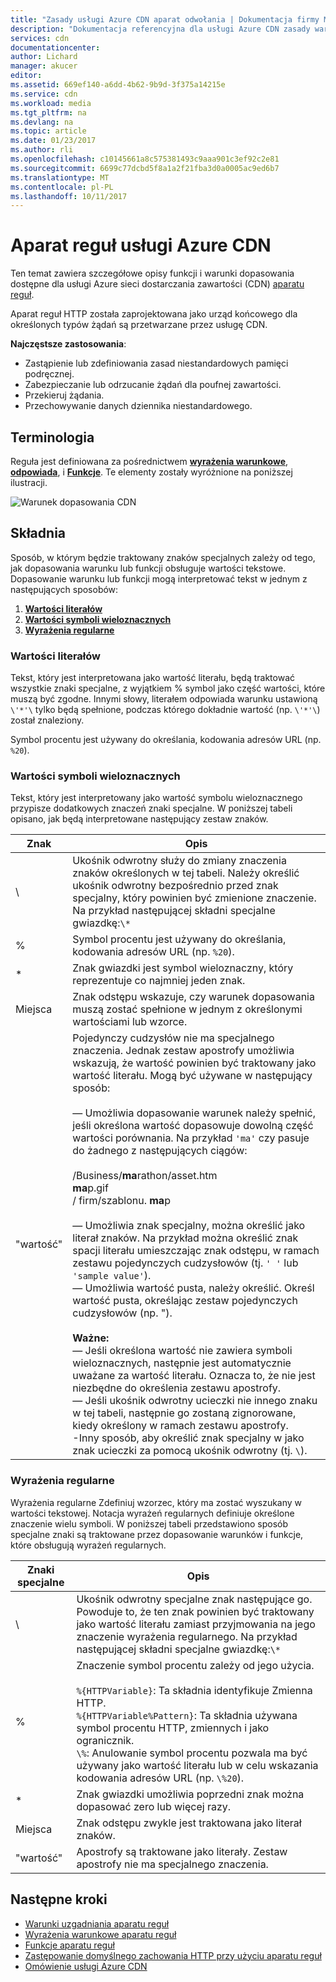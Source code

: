 ```yaml
---
title: "Zasady usługi Azure CDN aparat odwołania | Dokumentacja firmy Microsoft"
description: "Dokumentacja referencyjna dla usługi Azure CDN zasady warunków dopasowania aparatu i funkcje."
services: cdn
documentationcenter: 
author: Lichard
manager: akucer
editor: 
ms.assetid: 669ef140-a6dd-4b62-9b9d-3f375a14215e
ms.service: cdn
ms.workload: media
ms.tgt_pltfrm: na
ms.devlang: na
ms.topic: article
ms.date: 01/23/2017
ms.author: rli
ms.openlocfilehash: c10145661a8c575381493c9aaa901c3ef92c2e81
ms.sourcegitcommit: 6699c77dcbd5f8a1a2f21fba3d0a0005ac9ed6b7
ms.translationtype: MT
ms.contentlocale: pl-PL
ms.lasthandoff: 10/11/2017
---
```

# <a name="azure-cdn-rules-engine"></a>Aparat reguł usługi Azure CDN
Ten temat zawiera szczegółowe opisy funkcji i warunki dopasowania dostępne dla usługi Azure sieci dostarczania zawartości (CDN) [aparatu reguł](cdn-rules-engine.md).

Aparat reguł HTTP została zaprojektowana jako urząd końcowego dla określonych typów żądań są przetwarzane przez usługę CDN.

**Najczęstsze zastosowania**:

- Zastąpienie lub zdefiniowania zasad niestandardowych pamięci podręcznej.
- Zabezpieczanie lub odrzucanie żądań dla poufnej zawartości.
- Przekieruj żądania.
- Przechowywanie danych dziennika niestandardowego.

## <a name="terminology"></a>Terminologia
Reguła jest definiowana za pośrednictwem [ **wyrażenia warunkowe**](cdn-rules-engine-reference-conditional-expressions.md), [ **odpowiada**](cdn-rules-engine-reference-match-conditions.md), i [  **Funkcje**](cdn-rules-engine-reference-features.md). Te elementy zostały wyróżnione na poniższej ilustracji.

 ![Warunek dopasowania CDN](./media/cdn-rules-engine-reference/cdn-rules-engine-terminology.png)

## <a name="syntax"></a>Składnia

Sposób, w którym będzie traktowany znaków specjalnych zależy od tego, jak dopasowania warunku lub funkcji obsługuje wartości tekstowe. Dopasowanie warunku lub funkcji mogą interpretować tekst w jednym z następujących sposobów:

1. [**Wartości literałów**](#literal-values) 
2. [**Wartości symboli wieloznacznych**](#wildcard-values)
3. [**Wyrażenia regularne**](#regular-expressions)

### <a name="literal-values"></a>Wartości literałów
Tekst, który jest interpretowana jako wartość literału, będą traktować wszystkie znaki specjalne, z wyjątkiem % symbol jako część wartości, które muszą być zgodne. Innymi słowy, literałem odpowiada warunku ustawioną `\'*'\` tylko będą spełnione, podczas którego dokładnie wartość (np. `\'*'\`) został znaleziony.
 
Symbol procentu jest używany do określania, kodowania adresów URL (np. `%20`).

### <a name="wildcard-values"></a>Wartości symboli wieloznacznych
Tekst, który jest interpretowany jako wartość symbolu wieloznacznego przypisze dodatkowych znaczeń znaki specjalne. W poniższej tabeli opisano, jak będą interpretowane następujący zestaw znaków.

Znak | Opis
----------|------------
\ | Ukośnik odwrotny służy do zmiany znaczenia znaków określonych w tej tabeli. Należy określić ukośnik odwrotny bezpośrednio przed znak specjalny, który powinien być zmienione znaczenie.<br/>Na przykład następującej składni specjalne gwiazdkę:`\*`
% | Symbol procentu jest używany do określania, kodowania adresów URL (np. `%20`).
* | Znak gwiazdki jest symbol wieloznaczny, który reprezentuje co najmniej jeden znak.
Miejsca | Znak odstępu wskazuje, czy warunek dopasowania muszą zostać spełnione w jednym z określonymi wartościami lub wzorce.
"wartość" | Pojedynczy cudzysłów nie ma specjalnego znaczenia. Jednak zestaw apostrofy umożliwia wskazują, że wartość powinien być traktowany jako wartość literału. Mogą być używane w następujący sposób:<br><br/>— Umożliwia dopasowanie warunek należy spełnić, jeśli określona wartość dopasowuje dowolną część wartości porównania.  Na przykład `'ma'` czy pasuje do żadnego z następujących ciągów: <br/><br/>/Business/**ma**rathon/asset.htm<br/>**ma**p.gif<br/>/ firm/szablonu. **ma**p<br /><br />— Umożliwia znak specjalny, można określić jako literał znaków. Na przykład można określić znak spacji literału umieszczając znak odstępu, w ramach zestawu pojedynczych cudzysłowów (tj. `' '` lub `'sample value'`).<br/>— Umożliwia wartość pusta, należy określić. Określ wartość pusta, określając zestaw pojedynczych cudzysłowów (np. ").<br /><br/>**Ważne:**<br/>— Jeśli określona wartość nie zawiera symboli wieloznacznych, następnie jest automatycznie uważane za wartość literału. Oznacza to, że nie jest niezbędne do określenia zestawu apostrofy.<br/>— Jeśli ukośnik odwrotny ucieczki nie innego znaku w tej tabeli, następnie go zostaną zignorowane, kiedy określony w ramach zestawu apostrofy.<br/>-Inny sposób, aby określić znak specjalny w jako znak ucieczki za pomocą ukośnik odwrotny (tj. `\`).

### <a name="regular-expressions"></a>Wyrażenia regularne

Wyrażenia regularne Zdefiniuj wzorzec, który ma zostać wyszukany w wartości tekstowej. Notacja wyrażeń regularnych definiuje określone znaczenie wielu symboli. W poniższej tabeli przedstawiono sposób specjalne znaki są traktowane przez dopasowanie warunków i funkcje, które obsługują wyrażeń regularnych.

Znaki specjalne | Opis
------------------|------------
\ | Ukośnik odwrotny specjalne znak następujące go. Powoduje to, że ten znak powinien być traktowany jako wartość literału zamiast przyjmowania na jego znaczenie wyrażenia regularnego. Na przykład następującej składni specjalne gwiazdkę:`\*`
% | Znaczenie symbol procentu zależy od jego użycia.<br/><br/> `%{HTTPVariable}`: Ta składnia identyfikuje Zmienna HTTP.<br/>`%{HTTPVariable%Pattern}`: Ta składnia używana symbol procentu HTTP, zmiennych i jako ogranicznik.<br />`\%`: Anulowanie symbol procentu pozwala ma być używany jako wartość literału lub w celu wskazania kodowania adresów URL (np. `\%20`).
* | Znak gwiazdki umożliwia poprzedni znak można dopasować zero lub więcej razy. 
Miejsca | Znak odstępu zwykle jest traktowana jako literał znaków. 
"wartość" | Apostrofy są traktowane jako literały. Zestaw apostrofy nie ma specjalnego znaczenia.


## <a name="next-steps"></a>Następne kroki
* [Warunki uzgadniania aparatu reguł](cdn-rules-engine-reference-match-conditions.md)
* [Wyrażenia warunkowe aparatu reguł](cdn-rules-engine-reference-conditional-expressions.md)
* [Funkcje aparatu reguł](cdn-rules-engine-reference-features.md)
* [Zastępowanie domyślnego zachowania HTTP przy użyciu aparatu reguł](cdn-rules-engine.md)
* [Omówienie usługi Azure CDN](cdn-overview.md)
